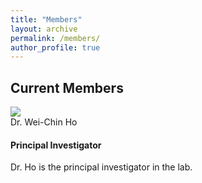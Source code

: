 ```yaml
---
title: "Members"
layout: archive
permalink: /members/
author_profile: true
---
```


<!-- Members -->

<h2><a id="Current members"></a>Current Members</h2>

<div class="card mb-3" style="max-width: 540px;">
 <div class="row mt-3">
  <div class="col-md-2">
   <img src="http://wchoEvo.github.io/images/members/who.jpg"
       class="card-img img-responsive img-thumbnail"
       style="max-width: 200px;"/>
  </div>
     <div class="col-md-10">
        <div class="card-header">Dr. Wei-Chin Ho</div>
        <div class="card-body">
        <h4 class="card-title">Principal Investigator</h4>
        <p class="card-text">Dr. Ho is the principal investigator in the lab.</p>
        </div>
  </div>
 </div>
</div>



